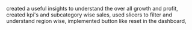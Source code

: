created a useful insights to understand the over all growth and profit,
created kpi's and subcategory wise sales,
used slicers to filter and understand region wise,
implemented button like reset in the dashboard,
